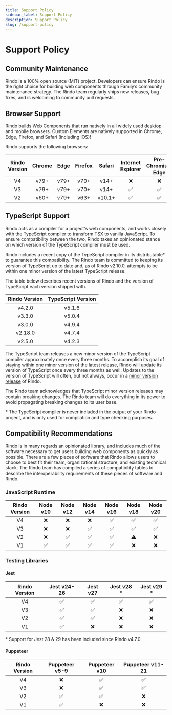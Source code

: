 ```yaml
---
title: Support Policy
sidebar_label: Support Policy
description: Support Policy
slug: /support-policy
---
```


# Support Policy

## Community Maintenance

Rindo is a 100% open source (MIT) project. Developers can ensure Rindo is the right choice for building web
components through Family’s community maintenance strategy. The Rindo team regularly ships new releases, bug fixes, and
is welcoming to community pull requests.

## Browser Support

Rindo builds Web Components that run natively in all widely used desktop and mobile browsers.
Custom Elements are natively supported in Chrome, Edge, Firefox, and Safari (including iOS)!

Rindo supports the following browsers:

| Rindo Version | Chrome | Edge | Firefox | Safari | Internet Explorer | Pre-Chromium Edge |
| :-----------: | :----: | :--: | :-----: | :----: | :---------------: | :---------------: |
|      V4       |  v79+  | v79+ |  v70+   |  v14+  |     &#10060;      |     &#10060;      |
|      V3       |  v79+  | v79+ |  v70+   |  v14+  |      &#9989;      |      &#9989;      |
|      V2       |  v60+  | v79+ |  v63+   | v10.1+ |      &#9989;      |      &#9989;      |

## TypeScript Support

Rindo acts as a compiler for a project's web components, and works closely with the TypeScript compiler to transform
TSX to vanilla JavaScript. To ensure compatibility between the two, Rindo takes an opinionated stance on which version
of the TypeScript compiler must be used.

Rindo includes a recent copy of the TypeScript compiler in its distributable\* to guarantee this compatibility.
The Rindo team is committed to keeping its version of TypeScript up to date and, as of Rindo v2.10.0, attempts to be
within one minor version of the latest TypeScript release.

The table below describes recent versions of Rindo and the version of TypeScript each version shipped with.

| Rindo Version | TypeScript Version |
| :-----------: | :----------------: |
|    v4.2.0     |       v5.1.6       |
|    v3.3.0     |       v5.0.4       |
|    v3.0.0     |       v4.9.4       |
|    v2.18.0    |       v4.7.4       |
|    v2.5.0     |       v4.2.3       |

The TypeScript team releases a new minor version of the TypeScript compiler approximately once every three months. To
accomplish its goal of staying within one minor version of the latest release, Rindo will update its version of
TypeScript once every three months as well. Updates to the version of TypeScript will often, but not always, occur in a
[minor version release](./versioning.md#minor-release) of Rindo.

The Rindo team acknowledges that TypeScript minor version releases may contain breaking changes. The Rindo team will
do everything in its power to avoid propagating breaking changes to its user base.

\* The TypeScript compiler is never included in the output of your Rindo project, and is only used for compilation
and type checking purposes.

## Compatibility Recommendations

Rindo is in many regards an opinionated library, and includes much of the software necessary to get users building web
components as quickly as possible. There are a few pieces of software that Rindo allows users to choose to best fit
their team, organizational structure, and existing technical stack. The Rindo team has compiled a series of
compatibility tables to describe the interoperability requirements of these pieces of software and Rindo.

### JavaScript Runtime

| Rindo Version | Node v10 | Node v12 | Node v14 | Node v16 | Node v18 | Node v20 |
| :-----------: | :------: | :------: | :------: | :------: | :------: | :------: |
|      V4       | &#10060; | &#10060; | &#10060; | &#9989;  | &#9989;  | &#9989;  |
|      V3       | &#10060; | &#10060; | &#9989;  | &#9989;  | &#9989;  | &#9989;  |
|      V2       | &#10060; | &#9989;  | &#9989;  | &#9989;  | &#9888;  | &#10060; |
|      V1       | &#9989;  | &#9989;  | &#9989;  | &#9989;  | &#10060; | &#10060; |

### Testing Libraries

#### Jest

| Rindo Version | Jest v24-26 | Jest v27 | Jest v28 \* | Jest v29 \* |
| :-----------: | :---------: | :------: | :---------: | :---------: |
|      V4       |   &#9989;   | &#9989;  |   &#9989;   |   &#9989;   |
|      V3       |   &#9989;   | &#9989;  |  &#10060;   |  &#10060;   |
|      V2       |   &#9989;   | &#9989;  |  &#10060;   |  &#10060;   |
|      V1       |   &#9989;   | &#10060; |  &#10060;   |  &#10060;   |

\* Support for Jest 28 & 29 has been included since Rindo v4.7.0.

#### Puppeteer

| Rindo Version | Puppeteer v5-9 | Puppeteer v10 | Puppeteer v11-21 |
| :-----------: | :------------: | :-----------: | :--------------: |
|      V4       |    &#10060;    |    &#9989;    |     &#9989;      |
|      V3       |    &#10060;    |    &#9989;    |     &#9989;      |
|      V2       |    &#9989;     |    &#9989;    |     &#10060;     |
|      V1       |    &#9989;     |   &#10060;    |     &#10060;     |
